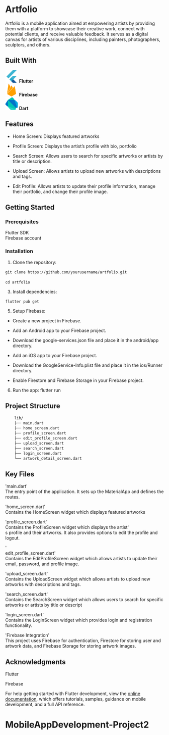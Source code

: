 # Artfolio

Artfolio is a mobile application aimed at empowering artists by providing them with a platform to showcase their creative work, connect with potential clients, and receive valuable feedback. It serves as a digital canvas for artists of various disciplines, including painters, photographers, sculptors, and others.

## Built With

<div style="display: flex; flex-direction: column;">
    <div>
        <img src="https://raw.githubusercontent.com/devicons/devicon/master/icons/flutter/flutter-original.svg" alt="Flutter" width="40" height="40" />
        <strong>Flutter</strong>
    </div>
    <div>
        <img src="https://raw.githubusercontent.com/devicons/devicon/master/icons/firebase/firebase-plain.svg" alt="Firebase" width="40" height="40" />
        <strong>Firebase</strong>
    </div>
    <div>
        <img src="https://raw.githubusercontent.com/devicons/devicon/master/icons/dart/dart-original.svg" alt="Dart" width="40" height="40" />
        <strong>Dart</strong>
    </div>
</div>

## Features

  - Home Screen: Displays featured artworks
    
  - Profile Screen: Displays the artist’s profile with bio, portfolio
    
  - Search Screen: Allows users to search for specific artworks or artists by title or description.
    
  - Upload Screen: Allows artists to upload new artworks with descriptions and tags.
    
  - Edit Profile: Allows artists to update their profile information, manage their portfolio, and change their profile image.

## Getting Started

### Prerequisites
  Flutter SDK <br>
  Firebase account

### Installation
  
  1. Clone the repository:  

    git clone https://github.com/yourusername/artfolio.git

    cd artfolio
  
  3. Install dependencies:

    flutter pub get
  
  5. Setup Firebase:

   - Create a new project in Firebase.

   - Add an Android app to your Firebase project.

   - Download the google-services.json file and place it in the android/app directory.

   - Add an iOS app to your Firebase project.

   - Download the GoogleService-Info.plist file and place it in the ios/Runner directory.

   - Enable Firestore and Firebase Storage in your Firebase project.

  6. Run the app:
    flutter run

## Project Structure
        lib/
        ├── main.dart
        ├── home_screen.dart
        ├── profile_screen.dart
        ├── edit_profile_screen.dart
        ├── upload_screen.dart
        ├── search_screen.dart
        ├── login_screen.dart
        └── artwork_detail_screen.dart

## Key Files

'main.dart' <br>
The entry point of the application. It sets up the MaterialApp and defines the routes.

'home_screen.dart'<br>
Contains the HomeScreen widget which displays featured artworks

'profile_screen.dart'<br>
Contains the ProfileScreen widget which displays the artist'<br>s profile and their artworks. It also provides options to edit the profile and logout.

'<br>edit_profile_screen.dart'<br>
Contains the EditProfileScreen widget which allows artists to update their email, password, and profile image.

'upload_screen.dart'<br>
Contains the UploadScreen widget which allows artists to upload new artworks with descriptions and tags.

'search_screen.dart'<br>
Contains the SearchScreen widget which allows users to search for specific artworks or artists by title or descript

'login_screen.dart'<br>
Contains the LoginScreen widget which provides login and registration functionality.

'Firebase Integration'<br>
This project uses Firebase for authentication, Firestore for storing user and artwork data, and Firebase Storage for storing artwork images.

## Acknowledgments
Flutter <br>

Firebase


For help getting started with Flutter development, view the
[online documentation](https://docs.flutter.dev/), which offers tutorials,
samples, guidance on mobile development, and a full API reference.
# MobileAppDevelopment-Project2
